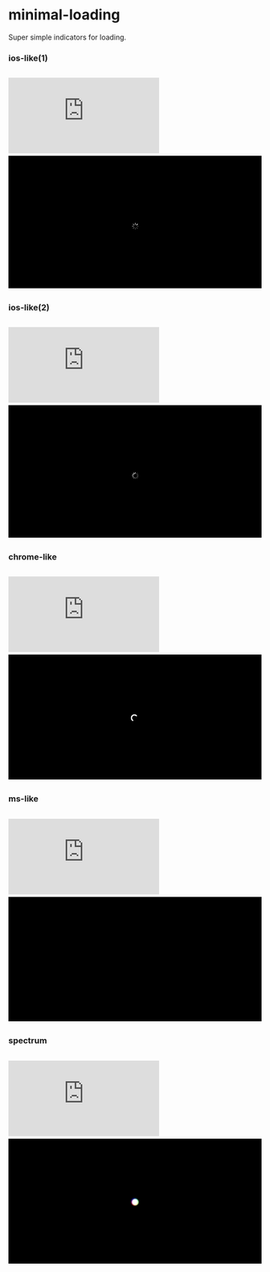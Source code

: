 # minimal-loading

Super simple indicators for loading.

### ios-like(1)
![](https://img.badgesize.io/gaoryrt/minimal-loading/master/ios-like1.html)
[![](./ios-like1.gif)](./ios-like1.html)
----

### ios-like(2)
![](https://img.badgesize.io/gaoryrt/minimal-loading/master/ios-like2.html)
[![](./ios-like2.gif)](./ios-like2.html)
----

### chrome-like
![](https://img.badgesize.io/gaoryrt/minimal-loading/master/chrome-like.html)
[![](./chrome-like.gif)](./chrome-like.html)
----

### ms-like
![](https://img.badgesize.io/gaoryrt/minimal-loading/master/ms-like.html)
[![](./ms-like.gif)](./ms-like.html)
----

### spectrum
![](https://img.badgesize.io/gaoryrt/minimal-loading/master/spectrum.html)
[![](./spectrum.gif)](./spectrum.html)
----
